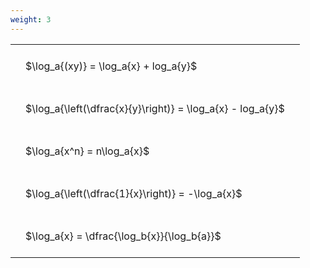 ```yaml
---
weight: 3
---
```


<style type="text/css">
#T_a1149 th.col_heading {
  text-align: left;
  font-size: 1em;
}
#T_a1149 td {
  text-align: left;
  font-size: 1em;
  padding: 1.5em;
}
</style>
<table id="T_a1149">
  <thead>
  </thead>
  <tbody>
    <tr>
      <td id="T_a1149_row0_col0" class="data row0 col0" >$\log_a{(xy)} = \log_a{x} + log_a{y}$</td>
    </tr>
    <tr>
      <td id="T_a1149_row1_col0" class="data row1 col0" >$\log_a{\left(\dfrac{x}{y}\right)} = \log_a{x} - log_a{y}$</td>
    </tr>
    <tr>
      <td id="T_a1149_row2_col0" class="data row2 col0" >$\log_a{x^n} = n\log_a{x}$</td>
    </tr>
    <tr>
      <td id="T_a1149_row3_col0" class="data row3 col0" >$\log_a{\left(\dfrac{1}{x}\right)} = -\log_a{x}$</td>
    </tr>
    <tr>
      <td id="T_a1149_row4_col0" class="data row4 col0" >$\log_a{x} = \dfrac{\log_b{x}}{\log_b{a}}$</td>
    </tr>
  </tbody>
</table>
